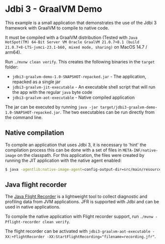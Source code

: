 # Jdbi 3 - GraalVM Demo

This example is a small application that demonstrates the use of the Jdbi 3 framework with GraalVM to compile to native code.

It must be compiled with a GraalVM distribution (Tested with `Java HotSpot(TM) 64-Bit Server VM Oracle GraalVM 21.0.7+8.1 (build 21.0.7+8-LTS-jvmci-23.1-b60, mixed mode, sharing)` on MacOS 14.7 / arm64).

Run `./mvnw clean verify`. This creates the following binaries in the `target` folder:

- `jdbi3-graalvm-demo-1.0-SNAPSHOT-repacked.jar` - The application, repacked as a single jar
- `jdbi3-graalvm-jit-executable`                 - An executable shell script that will run the app with the regular `java` byte code
- `jdbi3-graalvm-aot-executable`                 - Native compiled application

The jar can be executed by running `java -jar target/jdbi3-graalvm-demo-1.0-SNAPSHOT-repacked.jar`. The two executables can be run directly from the command line.


## Native compilation

To compile an application that uses Jdbi 3, it is necessary to 'hint' the compilation process this can be done with a set of files in `META-INF/native-image` on the classpath. For this application, the files were created by running the JIT application with the native agent enabled:

``` bash
$ java -agentlib:native-image-agent=config-output-dir=src/main/resources/META-INF/native-image,config-write-period-secs=30,config-write-initial-delay-secs=5 -jar target/jdbi3-graalvm-demo-1.0-SNAPSHOT-repacked.jar
```


## Java flight recorder

The [Java Flight Recorder](https://docs.oracle.com/javacomponents/jmc-5-4/jfr-runtime-guide/about.htm#JFRUH170) is a lightweight tool to collect diagnostic and profiling data from JVM applications. JFR is supported with Jdbi and can be used in native applications.

To compile the native application with Flight recorder support, run `./mvnw -Pflight-recorder clean verify`.

The flight recorder can be activated with `jdbi3-graalvm-aot-executable -XX:+FlightRecorder -XX:StartFlightRecording="filename=recording.jfr"`.
